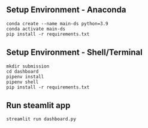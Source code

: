 ## Setup Environment - Anaconda
```
conda create --name main-ds python=3.9
conda activate main-ds
pip install -r requirements.txt
```

## Setup Environment - Shell/Terminal
```
mkdir submission
cd dashboard
pipenv install
pipenv shell
pip install -r requirements.txt
```

## Run steamlit app
```
streamlit run dashboard.py
```
